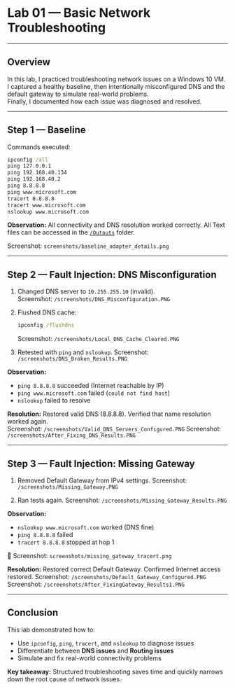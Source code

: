 # Lab 01 — Basic Network Troubleshooting

---

## Overview
In this lab, I practiced troubleshooting network issues on a Windows 10 VM.  
I captured a healthy baseline, then intentionally misconfigured DNS and the default gateway to simulate real-world problems.  
Finally, I documented how each issue was diagnosed and resolved.

---

## Step 1 — Baseline
Commands executed:
```bat
ipconfig /all
ping 127.0.0.1
ping 192.168.40.134
ping 192.168.40.2
ping 8.8.8.8
ping www.microsoft.com
tracert 8.8.8.8
tracert www.microsoft.com
nslookup www.microsoft.com
```
**Observation:** All connectivity and DNS resolution worked correctly.  All Text files can be accessed in the [`/Outputs`](./Outouts) folder.

Screenshot: `screenshots/baseline_adapter_details.png`

---

## Step 2 — Fault Injection: DNS Misconfiguration
1. Changed DNS server to `10.255.255.10` (invalid).  
    Screenshot: `/screenshots/DNS_Misconfiguration.PNG`

2. Flushed DNS cache:  
   ```bat
   ipconfig /flushdns
   ```
   Screenshot: `/screenshots/Local_DNS_Cache_Cleared.PNG`

3. Retested with `ping` and `nslookup`.
   Screenshot: `/screenshots/DNS_Broken_Results.PNG`  

**Observation:**  
- `ping 8.8.8.8` succeeded (Internet reachable by IP)  
- `ping www.microsoft.com` failed (`could not find host`)  
- `nslookup` failed to resolve  

**Resolution:** Restored valid DNS (8.8.8.8). Verified that name resolution worked again.  
   Screenshot: `/screenshots/Valid_DNS_Servers_Configured.PNG`
   Screenshot: `/screenshots/After_Fixing_DNS_Results.PNG`

---

## Step 3 — Fault Injection: Missing Gateway
1. Removed Default Gateway from IPv4 settings.
    Screenshot: `/screenshots/Missing_Gateway.PNG`

2. Ran tests again.
    Screenshot: `/screenshots/Missing_Gateway_Results.PNG`  

**Observation:**  
- `nslookup www.microsoft.com` worked (DNS fine)  
- `ping 8.8.8.8` failed  
- `tracert 8.8.8.8` stopped at hop 1  

📸 Screenshot: `screenshots/missing_gateway_tracert.png`

**Resolution:** Restored correct Default Gateway. Confirmed Internet access restored. 
   Screenshot: `/screenshots/Default_Gateway_Configured.PNG`
   Screenshot: `/screenshots/After_FixingGateway_Results1.PNG` 

---

## Conclusion
This lab demonstrated how to:
- Use `ipconfig`, `ping`, `tracert`, and `nslookup` to diagnose issues  
- Differentiate between **DNS issues** and **Routing issues**  
- Simulate and fix real-world connectivity problems  

**Key takeaway:** Structured troubleshooting saves time and quickly narrows down the root cause of network issues.
